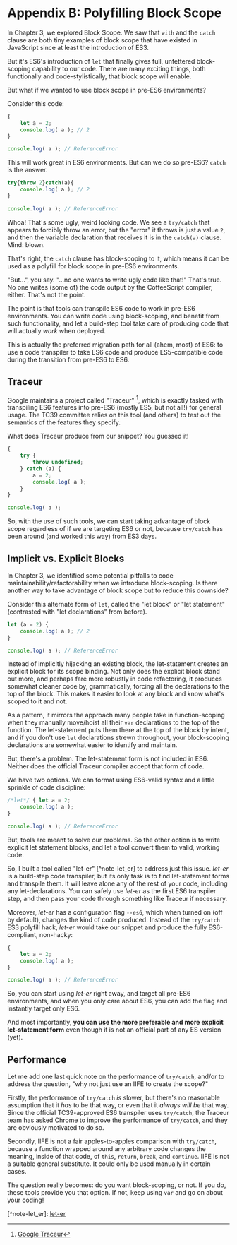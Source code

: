 # Appendix B: Polyfilling Block Scope

In Chapter 3, we explored Block Scope. We saw that `with` and the `catch` clause are both tiny examples of block scope that have existed in JavaScript since at least the introduction of ES3.

But it's ES6's introduction of `let` that finally gives full, unfettered block-scoping capability to our code. There are many exciting things, both functionally and code-stylistically, that block scope will enable.

But what if we wanted to use block scope in pre-ES6 environments?

Consider this code:

```js
{
	let a = 2;
	console.log( a ); // 2
}

console.log( a ); // ReferenceError
```

This will work great in ES6 environments. But can we do so pre-ES6? `catch` is the answer.

```js
try{throw 2}catch(a){
	console.log( a ); // 2
}

console.log( a ); // ReferenceError
```

Whoa! That's some ugly, weird looking code. We see a `try/catch` that appears to forcibly throw an error, but the "error" it throws is just a value `2`, and then the variable declaration that receives it is in the `catch(a)` clause. Mind: blown.

That's right, the `catch` clause has block-scoping to it, which means it can be used as a polyfill for block scope in pre-ES6 environments.

"But...", you say. "...no one wants to write ugly code like that!" That's true. No one writes (some of) the code output by the CoffeeScript compiler, either. That's not the point.

The point is that tools can transpile ES6 code to work in pre-ES6 environments. You can write code using block-scoping, and benefit from such functionality, and let a build-step tool take care of producing code that will actually *work* when deployed.

This is actually the preferred migration path for all (ahem, most) of ES6: to use a code transpiler to take ES6 code and produce ES5-compatible code during the transition from pre-ES6 to ES6.

## Traceur

Google maintains a project called "Traceur" [^note-traceur], which is exactly tasked with transpiling ES6 features into pre-ES6 (mostly ES5, but not all!) for general usage. The TC39 committee relies on this tool (and others) to test out the semantics of the features they specify.

What does Traceur produce from our snippet? You guessed it!

```js
{
	try {
		throw undefined;
	} catch (a) {
		a = 2;
		console.log( a );
	}
}

console.log( a );
```

So, with the use of such tools, we can start taking advantage of block scope regardless of if we are targeting ES6 or not, because `try/catch` has been around (and worked this way) from ES3 days.

## Implicit vs. Explicit Blocks

In Chapter 3, we identified some potential pitfalls to code maintainability/refactorability when we introduce block-scoping. Is there another way to take advantage of block scope but to reduce this downside?

Consider this alternate form of `let`, called the "let block" or "let statement" (contrasted with "let declarations" from before).

```js
let (a = 2) {
	console.log( a ); // 2
}

console.log( a ); // ReferenceError
```

Instead of implicitly hijacking an existing block, the let-statement creates an explicit block for its scope binding. Not only does the explicit block stand out more, and perhaps fare more robustly in code refactoring, it produces somewhat cleaner code by, grammatically, forcing all the declarations to the top of the block. This makes it easier to look at any block and know what's scoped to it and not.

As a pattern, it mirrors the approach many people take in function-scoping when they manually move/hoist all their `var` declarations to the top of the function. The let-statement puts them there at the top of the block by intent, and if you don't use `let` declarations strewn throughout, your block-scoping declarations are somewhat easier to identify and maintain.

But, there's a problem. The let-statement form is not included in ES6. Neither does the official Traceur compiler accept that form of code.

We have two options. We can format using ES6-valid syntax and a little sprinkle of code discipline:

```js
/*let*/ { let a = 2;
	console.log( a );
}

console.log( a ); // ReferenceError
```

But, tools are meant to solve our problems. So the other option is to write explicit let statement blocks, and let a tool convert them to valid, working code.

So, I built a tool called "let-er" [^note-let_er] to address just this issue. *let-er* is a build-step code transpiler, but its only task is to find let-statement forms and transpile them. It will leave alone any of the rest of your code, including any let-declarations. You can safely use *let-er* as the first ES6 transpiler step, and then pass your code through something like Traceur if necessary.

Moreover, *let-er* has a configuration flag `--es6`, which when turned on (off by default), changes the kind of code produced. Instead of the `try/catch` ES3 polyfill hack, *let-er* would take our snippet and produce the fully ES6-compliant, non-hacky:

```js
{
	let a = 2;
	console.log( a );
}

console.log( a ); // ReferenceError
```

So, you can start using *let-er* right away, and target all pre-ES6 environments, and when you only care about ES6, you can add the flag and instantly target only ES6.

And most importantly, **you can use the more preferable and more explicit let-statement form** even though it is not an official part of any ES version (yet).

## Performance

Let me add one last quick note on the performance of `try/catch`, and/or to address the question, "why not just use an IIFE to create the scope?"

Firstly, the performance of `try/catch` *is* slower, but there's no reasonable assumption that it *has* to be that way, or even that it *always will be* that way. Since the official TC39-approved ES6 transpiler uses `try/catch`, the Traceur team has asked Chrome to improve the performance of `try/catch`, and they are obviously motivated to do so.

Secondly, IIFE is not a fair apples-to-apples comparison with `try/catch`, because a function wrapped around any arbitrary code changes the meaning, inside of that code, of `this`, `return`, `break`, and `continue`. IIFE is not a suitable general substitute. It could only be used manually in certain cases.

The question really becomes: do you want block-scoping, or not. If you do, these tools provide you that option. If not, keep using `var` and go on about your coding!

[^note-traceur]: [Google Traceur](http://traceur-compiler.googlecode.com/git/demo/repl.html)

[^note-let_er]\: [let-er](https://github.com/getify/let-er)
